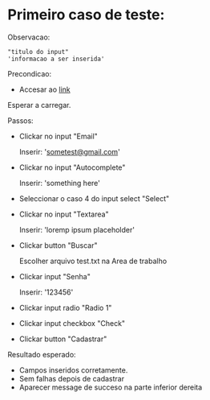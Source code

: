 # Primeiro caso de teste:

Observacao:

    "titulo do input"
    'informacao a ser inserida'
Precondicao:
* Accesar ao [link](https://testingandplay.com/example/form)

Esperar a carregar.

Passos:
* Clickar no input "Email"

    Inserir: 'sometest@gmail.com'
* Clickar no input "Autocomplete"

    Inserir: 'something here'
* Seleccionar o caso 4 do input select  "Select"
* Clickar no input "Textarea"

    Inserir: 'loremp ipsum placeholder'
* Clickar button "Buscar"

    Escolher arquivo test.txt na Area de trabalho 
* Clickar input "Senha"

    Inserir: '123456'
* Clickar input radio "Radio 1"
* Clickar input checkbox "Check"
* Clickar button "Cadastrar"

Resultado esperado:
* Campos inseridos corretamente.
* Sem falhas depois de cadastrar
* Aparecer message de succeso na parte inferior dereita